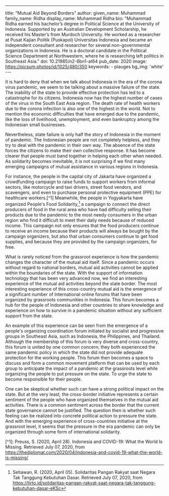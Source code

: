 ---
title: "Mutual Aid Beyond Borders"
author:
    given_name: Muhammad
    family_name: Ridha
    display_name: Muhammad Ridha
    bio: "Muhammad Ridha earned his bachelor’s degree in Political Science at the University of Indonesia. Supported by an Australian Development Scholarship, he received his Master’s from Murdoch University. He worked as a researcher at Pusat Kajian Politik (Puskapol) Universitas Indonesia and became an independent consultant and researcher for several non-governmental organizations in Indonesia. He is a doctoral candidate in the Political Science Department at Northwestern, where he is researching left politics in Southeast Asia."
doi: 10.21985/n2-6bn1-at64
pub_date: 2020
image: https://picsum.photos/id/1025/480/350
keywords:
    - plauges
bg_img: 'white'
--- 

It is hard to deny that when we talk about Indonesia in the era of the corona virus pandemic, we seem to be talking about a massive failure of the state. The inability of the state to provide effective protection has led to a catastrophe for its citizens. Indonesia now has the highest number of cases of the virus in the South East Asia region. The death rate of health workers due to the corona infection is also one of the highest in the world. Not to mention the economic difficulties that have emerged due to the pandemic, like the loss of livelihood, unemployment, and even bankruptcy among the Indonesian small businesses. 

Nevertheless, state failure is only half the story of Indonesia in the moment of pandemic. The Indonesian people are not completely helpless, and they try to deal with the pandemic in their own way. The absence of the state forces the citizens to make their own collective response. It has become clearer that people must band together in helping each other when needed.  As solidarity becomes inevitable, it is not surprising if we find many emerging campaigns of mutual assistance in various regions in Indonesia.

For instance, the people in the capital city of Jakarta have organized a crowdfunding campaign to raise funds to support workers from informal sectors, like motorcycle and taxi drivers, street food vendors, and scavengers, and even to purchase personal protective equipment (PPE) for healthcare workers.[^1] Meanwhile, the people in Yogyakarta have organized People's Food Solidarity,[^2] a campaign to connect the direct producers of food in the rural area who have had difficulty selling their products due to the pandemic to the most needy consumers in the urban region who find it difficult to meet their daily needs because of reduced income. This campaign not only ensures that the food producers continue to receive an income because their products will always be bought by the campaign organizers, but also that urban consumers continue to get food supplies, and because they are provided by the campaign organizers, for free.

What is rarely noticed from the grassroot experience is how the pandemic changes the character of the mutual aid itself. Since a pandemic occurs without regard to national borders, mutual aid activities cannot be applied within the boundaries of the state. With the support of information technology that has been very advanced now, we find an interesting experience of the mutual aid activities beyond the state border. The most interesting experience of this cross-country mutual aid is the emergence of a significant number of International online forums that have been organized by grassroots communities in Indonesia. This forum becomes a hub for the people of Indonesia and other countries to share knowledge and experience on how to survive in a pandemic situation without any sufficient support from the state.

An example of this experience can be seen from the emergence of a people\'s organizing coordination forum initiated by socialist and progressive groups in Southeast Asia, such as Indonesia, the Philippines, and Thailand. Although the membership of this forum is very diverse and cross-country, this forum is united by one common concern; they both experienced the same pandemic policy in which the state did not provide adequate protection for the working people. This forum then becomes a space to discuss and form a common movement platform that can be used by each group to anticipate the impact of a pandemic at the grassroots level while organizing the people to put pressure on the state. To urge the state to become responsible for their people.

One can be skeptical whether such can have a strong political impact on the state. But at the very least, the cross-border initiative represents a certain sentiment of the people who have organized themselves in the mutual aid activities. There is a common sentiment across the border that the current state governance cannot be justified. The question then is whether such feeling can be realized into concrete political action to pressure the state. And with the emerging experience of cross-countries initiative at the grassroot level, it seems that the pressure in the era pandemic can only be organized through some form of international solidarity.

[^1\]: Preuss, S. (2020, April 28). Indonesia and COVID-19: What the World Is Missing. Retrieved July 07, 2020, from https://thediplomat.com/2020/04/indonesia-and-covid-19-what-the-world-is-missing/

[^2]: Setiawan, R. (2020, April 05). Solidaritas Pangan Rakyat saat Negara Tak Tanggung Kebutuhan Dasar. Retrieved July 07, 2020, from https://tirto.id/solidaritas-pangan-rakyat-saat-negara-tak-tanggung-kebutuhan-dasar-eKSc
